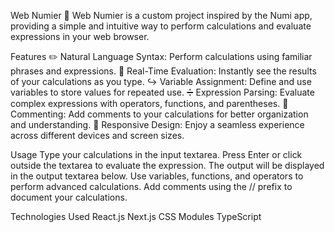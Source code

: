 Web Numier 🧮
Web Numier is a custom project inspired by the Numi app, providing a simple and intuitive way to perform calculations and evaluate expressions in your web browser.

Features
✏️ Natural Language Syntax: Perform calculations using familiar phrases and expressions.
🔢 Real-Time Evaluation: Instantly see the results of your calculations as you type.
↪️ Variable Assignment: Define and use variables to store values for repeated use.
➗ Expression Parsing: Evaluate complex expressions with operators, functions, and parentheses.
💬 Commenting: Add comments to your calculations for better organization and understanding.
📱 Responsive Design: Enjoy a seamless experience across different devices and screen sizes.

Usage
Type your calculations in the input textarea.
Press Enter or click outside the textarea to evaluate the expression.
The output will be displayed in the output textarea below.
Use variables, functions, and operators to perform advanced calculations.
Add comments using the // prefix to document your calculations.


Technologies Used
React.js
Next.js
CSS Modules
TypeScript